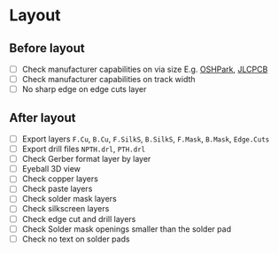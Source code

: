 # Layout

## Before layout

- [ ] Check manufacturer capabilities on via size E.g. [OSHPark](https://docs.oshpark.com/submitting-orders/drill-specs/), [JLCPCB](https://jlcpcb.com/capabilities/Capabilities)
- [ ] Check manufacturer capabilities on track width
- [ ] No sharp edge on edge cuts layer

## After layout

- [ ] Export layers `F.Cu`, `B.Cu`, `F.SilkS`, `B.SilkS`, `F.Mask`, `B.Mask`, `Edge.Cuts`
- [ ] Export drill files `NPTH.drl`, `PTH.drl`
- [ ] Check Gerber format layer by layer
- [ ] Eyeball 3D view
- [ ] Check copper layers
- [ ] Check paste layers
- [ ] Check solder mask layers
- [ ] Check silkscreen layers
- [ ] Check edge cut and drill layers
- [ ] Check Solder mask openings smaller than the solder pad
- [ ] Check no text on solder pads

